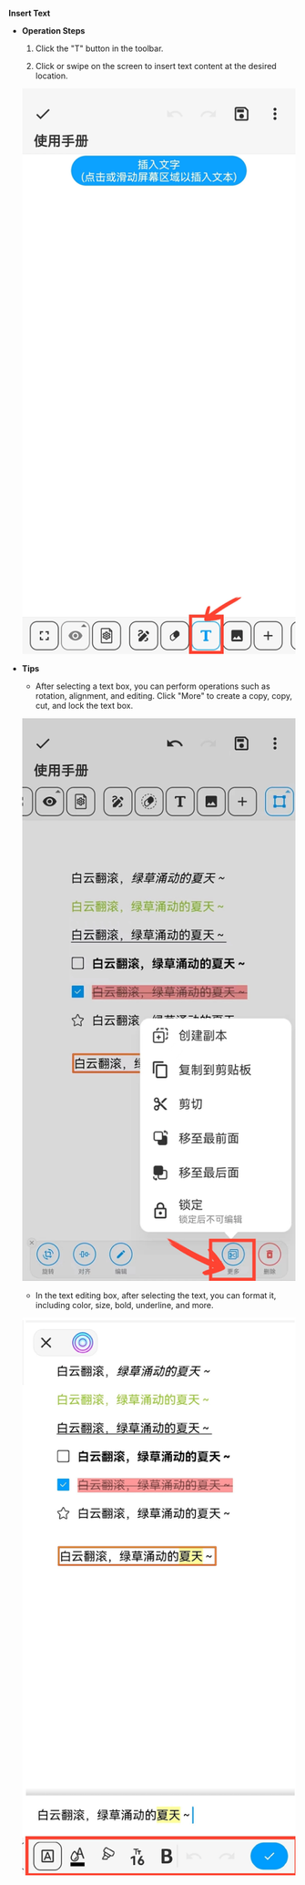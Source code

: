 **Insert Text**

- **Operation Steps**

    1. Click the "T" button in the toolbar.

    2. Click or swipe on the screen to insert text content at the desired location.

  ![](imgs/insert_text.png)

- **Tips**
    - After selecting a text box, you can perform operations such as rotation, alignment, and editing. Click "More" to create a copy, copy, cut, and lock the text box.

  ![](imgs/insert_text1.png)

    - In the text editing box, after selecting the text, you can format it, including color, size, bold, underline, and more.

  ![](imgs/insert_text2.png)